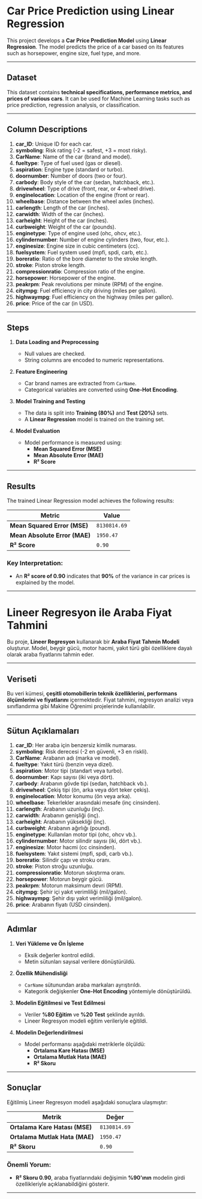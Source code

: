 # Car Price Prediction using Linear Regression

This project develops a **Car Price Prediction Model** using **Linear Regression**. The model predicts the price of a car based on its features such as horsepower, engine size, fuel type, and more.

---

## Dataset
This dataset contains **technical specifications, performance metrics, and prices of various cars**. 
It can be used for Machine Learning tasks such as price prediction, regression analysis, or classification. 

---

## Column Descriptions
1. **car_ID**: Unique ID for each car.  
2. **symboling**: Risk rating (-2 = safest, +3 = most risky).  
3. **CarName**: Name of the car (brand and model).  
4. **fueltype**: Type of fuel used (gas or diesel).  
5. **aspiration**: Engine type (standard or turbo).  
6. **doornumber**: Number of doors (two or four).  
7. **carbody**: Body style of the car (sedan, hatchback, etc.).  
8. **drivewheel**: Type of drive (front, rear, or 4-wheel drive).  
9. **enginelocation**: Location of the engine (front or rear).  
10. **wheelbase**: Distance between the wheel axles (inches).  
11. **carlength**: Length of the car (inches).  
12. **carwidth**: Width of the car (inches).  
13. **carheight**: Height of the car (inches).  
14. **curbweight**: Weight of the car (pounds).  
15. **enginetype**: Type of engine used (ohc, ohcv, etc.).  
16. **cylindernumber**: Number of engine cylinders (two, four, etc.).  
17. **enginesize**: Engine size in cubic centimeters (cc).  
18. **fuelsystem**: Fuel system used (mpfi, spdi, carb, etc.).  
19. **boreratio**: Ratio of the bore diameter to the stroke length.  
20. **stroke**: Piston stroke length.  
21. **compressionratio**: Compression ratio of the engine.  
22. **horsepower**: Horsepower of the engine.  
23. **peakrpm**: Peak revolutions per minute (RPM) of the engine.  
24. **citympg**: Fuel efficiency in city driving (miles per gallon).  
25. **highwaympg**: Fuel efficiency on the highway (miles per gallon).  
26. **price**: Price of the car (in USD). 

---

## **Steps**

1. **Data Loading and Preprocessing**  
   - Null values are checked.  
   - String columns are encoded to numeric representations.

2. **Feature Engineering**  
   - Car brand names are extracted from `CarName`.  
   - Categorical variables are converted using **One-Hot Encoding**.

3. **Model Training and Testing**  
   - The data is split into **Training (80%)** and **Test (20%)** sets.  
   - A **Linear Regression** model is trained on the training set.  

4. **Model Evaluation**  
   - Model performance is measured using:  
     - **Mean Squared Error (MSE)**  
     - **Mean Absolute Error (MAE)**  
     - **R² Score**  

---

## **Results**

The trained Linear Regression model achieves the following results:

| Metric                       | Value         |
|------------------------------|---------------|
| **Mean Squared Error (MSE)** | `8130814.69`  |
| **Mean Absolute Error (MAE)**| `1950.47`     |
| **R² Score**                 | `0.90`        |

### Key Interpretation:  
- An **R² score of 0.90** indicates that **90%** of the variance in car prices is explained by the model.
---
# Lineer Regresyon ile Araba Fiyat Tahmini

Bu proje, **Lineer Regresyon** kullanarak bir **Araba Fiyat Tahmin Modeli** oluşturur. Model, beygir gücü, motor hacmi, yakıt türü gibi özelliklere dayalı olarak araba fiyatlarını tahmin eder.

---

## Veriseti
Bu veri kümesi, **çeşitli otomobillerin teknik özelliklerini, performans ölçümlerini ve fiyatlarını** içermektedir.
Fiyat tahmini, regresyon analizi veya sınıflandırma gibi Makine Öğrenimi projelerinde kullanılabilir.

---

## Sütun Açıklamaları
1. **car_ID**: Her araba için benzersiz kimlik numarası.  
2. **symboling**: Risk derecesi (-2 en güvenli, +3 en riskli).  
3. **CarName**: Arabanın adı (marka ve model).  
4. **fueltype**: Yakıt türü (benzin veya dizel).  
5. **aspiration**: Motor tipi (standart veya turbo).  
6. **doornumber**: Kapı sayısı (iki veya dört).  
7. **carbody**: Arabanın gövde tipi (sedan, hatchback vb.).  
8. **drivewheel**: Çekiş tipi (ön, arka veya dört teker çekiş).  
9. **enginelocation**: Motor konumu (ön veya arka).  
10. **wheelbase**: Tekerlekler arasındaki mesafe (inç cinsinden).  
11. **carlength**: Arabanın uzunluğu (inç).  
12. **carwidth**: Arabanın genişliği (inç).  
13. **carheight**: Arabanın yüksekliği (inç).  
14. **curbweight**: Arabanın ağırlığı (pound).  
15. **enginetype**: Kullanılan motor tipi (ohc, ohcv vb.).  
16. **cylindernumber**: Motor silindir sayısı (iki, dört vb.).  
17. **enginesize**: Motor hacmi (cc cinsinden).  
18. **fuelsystem**: Yakıt sistemi (mpfi, spdi, carb vb.).  
19. **boreratio**: Silindir çapı ve stroku oranı.  
20. **stroke**: Piston stroğu uzunluğu.  
21. **compressionratio**: Motorun sıkıştırma oranı.  
22. **horsepower**: Motorun beygir gücü.  
23. **peakrpm**: Motorun maksimum devri (RPM).  
24. **citympg**: Şehir içi yakıt verimliliği (mil/galon).  
25. **highwaympg**: Şehir dışı yakıt verimliliği (mil/galon).  
26. **price**: Arabanın fiyatı (USD cinsinden).
    
---

## **Adımlar**

1. **Veri Yükleme ve Ön İşleme**  
   - Eksik değerler kontrol edildi.  
   - Metin sütunları sayısal verilere dönüştürüldü.

2. **Özellik Mühendisliği**  
   - `CarName` sütunundan araba markaları ayrıştırıldı.  
   - Kategorik değişkenler **One-Hot Encoding** yöntemiyle dönüştürüldü.

3. **Modelin Eğitilmesi ve Test Edilmesi**  
   - Veriler **%80 Eğitim** ve **%20 Test** şeklinde ayrıldı.  
   - Lineer Regresyon modeli eğitim verileriyle eğitildi.

4. **Modelin Değerlendirilmesi**  
   - Model performansı aşağıdaki metriklerle ölçüldü:  
     - **Ortalama Kare Hatası (MSE)**  
     - **Ortalama Mutlak Hata (MAE)**  
     - **R² Skoru**

---

## **Sonuçlar**

Eğitilmiş Lineer Regresyon modeli aşağıdaki sonuçlara ulaşmıştır:

| Metrik                       | Değer         |
|------------------------------|---------------|
| **Ortalama Kare Hatası (MSE)** | `8130814.69` |
| **Ortalama Mutlak Hata (MAE)**| `1950.47`     |
| **R² Skoru**                 | `0.90`        |

### Önemli Yorum:  
- **R² Skoru 0.90**, araba fiyatlarındaki değişimin **%90'ının** modelin girdi özellikleriyle açıklanabildiğini gösterir.

---

